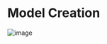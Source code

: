 # Model Creation

![image](https://user-images.githubusercontent.com/38886930/208819764-618218a6-5245-44ff-8b23-79e62305c000.png)
